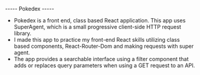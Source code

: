 ----- Pokedex -----

 - Pokedex is a front end, class based React application. This app uses SuperAgent, which is a small progressive client-side HTTP request library.
 - I made this app to practice my front-end React skills utilizing class based components, React-Router-Dom and making requests with super agent. 
 - The app provides a searchable interface using a filter component that adds or replaces query parameters when using a GET request to an API.
